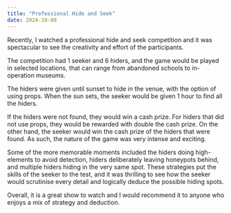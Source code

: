 ```yaml
---
title: "Professional Hide and Seek"
date: 2024-10-08
---
```


Recently, I watched a professional hide and seek competition and it was spectacular to see the creativity and effort of the participants.

The competition had 1 seeker and 6 hiders, and the game would be played in selected locations, that can range from abandoned schools to in-operation museums.

The hiders were given until sunset to hide in the venue, with the option of using props. When the sun sets, the seeker would be given 1 hour to find all the hiders.

If the hiders were not found, they would win a cash prize. For hiders that did not use props, they would be rewarded with double the cash prize. On the other hand, the seeker would win the cash prize of the hiders that were found. As such, the nature of the game was very intense and exciting.

Some of the more memorable moments included the hiders doing high-elements to avoid detection, hiders deliberately leaving honeypots behind, and multiple hiders hiding in the very same spot. These strategies put the skills of the seeker to the test, and it was thrilling to see how the seeker would scrutinise every detail and logically deduce the possible hiding spots. 

Overall, it is a great show to watch and I would recommend it to anyone who enjoys a mix of strategy and deduction.